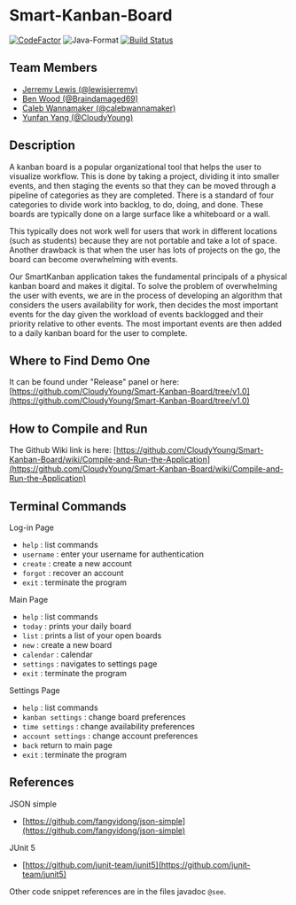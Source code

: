 # Smart-Kanban-Board

[![CodeFactor](https://www.codefactor.io/repository/github/cloudyyoung/smart-kanban-board/badge?s=8774062d8382e00db0e730beda189124ce4d9eb3)](https://www.codefactor.io/repository/github/cloudyyoung/smart-kanban-board)
![Java-Format](https://github.com/CloudyYoung/Smart-Kanban-Board/workflows/Java-Format/badge.svg)
[![Build Status](https://travis-ci.com/CloudyYoung/Smart-Kanban-Board.svg?token=xvFzJVyxhP7YsvANEEBw&branch=master)](https://travis-ci.com/CloudyYoung/Smart-Kanban-Board)


## Team Members
- [Jerremy Lewis (@lewisjerremy)](https://github.com/lewisjerremy)
- [Ben Wood (@Braindamaged69)](https://github.com/Braindamaged69)
- [Caleb Wannamaker (@calebwannamaker)](https://github.com/calebwannamaker)
- [Yunfan Yang (@CloudyYoung)](https://github.com/CloudyYoung)


## Description
A kanban board is a popular organizational tool that helps the user to visualize workflow. This is done by taking a project, 
dividing it into smaller events, and then staging the events so that they can be moved through a pipeline of categories
as they are completed. There is a standard of four categories to divide work into backlog, to do, doing, and done. These
boards are typically done on a large surface like a whiteboard or a wall. 

This typically does not work well for users that work in different locations (such as students) because they are not portable
and take a lot of space. Another drawback is that when the user has lots of projects on the go, the board can become
overwhelming with events. 

Our SmartKanban application takes the fundamental principals of a physical kanban board and makes it digital. To solve the 
problem of overwhelming the user with events, we are in the process of developing an algorithm that considers the users 
availability for work, then decides the most important events for the day given the workload of events backlogged and their 
priority relative to other events. The most important events are then added to a daily kanban board for the user to complete.

## Where to Find Demo One
It can be found under "Release" panel or here:
[https://github.com/CloudyYoung/Smart-Kanban-Board/tree/v1.0](https://github.com/CloudyYoung/Smart-Kanban-Board/tree/v1.0)

## How to Compile and Run
The Github Wiki link is here: [https://github.com/CloudyYoung/Smart-Kanban-Board/wiki/Compile-and-Run-the-Application](https://github.com/CloudyYoung/Smart-Kanban-Board/wiki/Compile-and-Run-the-Application)

## Terminal Commands
Log-in Page
- `help` : list commands
- `username` : enter your username for authentication
- `create` : create a new account
- `forgot` : recover an account
- `exit` : terminate the program

Main Page
- `help` : list commands
- `today` : prints your daily board
- `list` : prints a list of your open boards
- `new` : create a new board
- `calendar` : calendar
- `settings` : navigates to settings page
- `exit` : terminate the program

Settings Page
- `help` : list commands
- `kanban settings` : change board preferences
- `time settings` : change availability preferences
- `account settings` : change account preferences
- `back` return to main page
- `exit` : terminate the program

## References
JSON simple
- [https://github.com/fangyidong/json-simple](https://github.com/fangyidong/json-simple)

JUnit 5
- [https://github.com/junit-team/junit5](https://github.com/junit-team/junit5)

Other code snippet references are in the files javadoc `@see`.